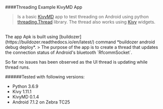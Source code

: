 ####Threading Example KivyMD App
>Is a basic [KivyMD](https://kivymd.readthedocs.io/en/latest/) app to test threading on Android using python [threading.Thread](https://docs.python.org/3.6/library/threading.html) library. The thread also works using [Kivy](https://kivy.org/doc/stable/) widgets.
<br />
The app Apk is built using [buildozer](https://buildozer.readthedocs.io/en/latest/) command *buildozer android debug deploy*.
> The purpose of the app is to create a thread that updates the connection status of Android's bluetooth `RfcommSocket`.

So far no issues has been observed as the UI thread is updating while thread runs.

######Tested with following versions:
* Python 3.6.9
* Kivy 1.11.1
* KivyMD 0.1.4
* Android 7.1.2 on Zebra TC25